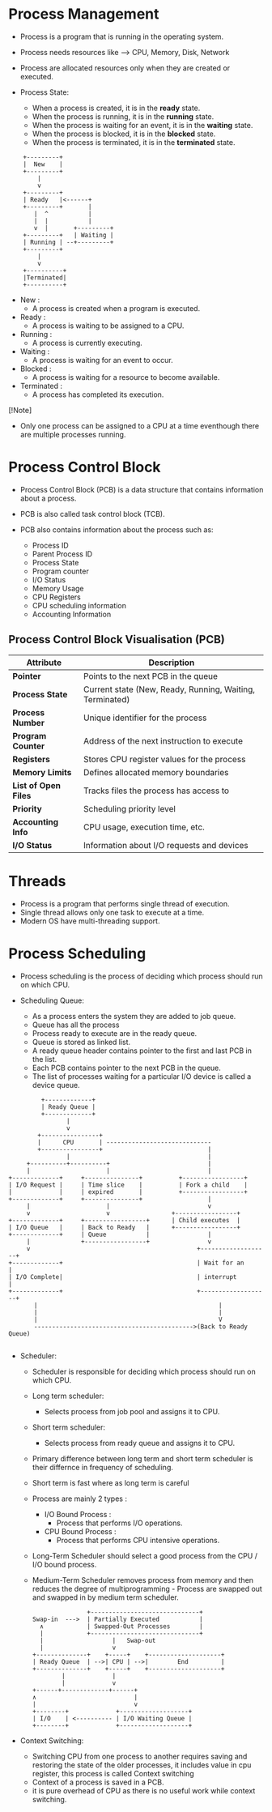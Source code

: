 # Process Management

- Process is a program that is running in the operating system.
- Process needs resources like --> CPU, Memory, Disk, Network
- Process are allocated resources only when they are created or executed.

- Process State:

  - When a process is created, it is in the **ready** state.
  - When the process is running, it is in the **running** state.
  - When the process is waiting for an event, it is in the **waiting** state.
  - When the process is blocked, it is in the **blocked** state.
  - When the process is terminated, it is in the **terminated** state.

```
    +---------+
    |  New    |
    +---------+
        |
        v
    +---------+
    | Ready   |<------+
    +---------+       |
       |  ^           |
       |  |           |
       v  |       +---------+
    +---------+   | Waiting |
    | Running | --+---------+
    +---------+
        |
        v
    +----------+
    |Terminated|
    +----------+
```

- New :
  - A process is created when a program is executed.
- Ready :
  - A process is waiting to be assigned to a CPU.
- Running :
  - A process is currently executing.
- Waiting :
  - A process is waiting for an event to occur.
- Blocked :
  - A process is waiting for a resource to become available.
- Terminated :
  - A process has completed its execution.

[!Note]

- Only one process can be assigned to a CPU at a time eventhough there are multiple processes running.

# Process Control Block

- Process Control Block (PCB) is a data structure that contains information about a process.
- PCB is also called task control block (TCB).
- PCB also contains information about the process such as:

  - Process ID
  - Parent Process ID
  - Process State
  - Program counter
  - I/O Status
  - Memory Usage
  - CPU Registers
  - CPU scheduling information
  - Accounting Information

## Process Control Block Visualisation (PCB)

| Attribute              | Description                                              |
| ---------------------- | -------------------------------------------------------- |
| **Pointer**            | Points to the next PCB in the queue                      |
| **Process State**      | Current state (New, Ready, Running, Waiting, Terminated) |
| **Process Number**     | Unique identifier for the process                        |
| **Program Counter**    | Address of the next instruction to execute               |
| **Registers**          | Stores CPU register values for the process               |
| **Memory Limits**      | Defines allocated memory boundaries                      |
| **List of Open Files** | Tracks files the process has access to                   |
| **Priority**           | Scheduling priority level                                |
| **Accounting Info**    | CPU usage, execution time, etc.                          |
| **I/O Status**         | Information about I/O requests and devices               |

# Threads

- Process is a program that performs single thread of execution.
- Single thread allows only one task to execute at a time.
- Modern OS have multi-threading support.

# Process Scheduling

- Process scheduling is the process of deciding which process should run on which CPU.

- Scheduling Queue:
  - As a process enters the system they are added to job queue.
  - Queue has all the process
  - Process ready to execute are in the ready queue.
  - Queue is stored as linked list.
  - A ready queue header contains pointer to the first and last PCB in the list.
  - Each PCB contains pointer to the next PCB in the queue.
  - The list of processes waiting for a particular I/O device is called a device queue.

```
         +-------------+
         | Ready Queue |
         +-------------+
                |
                v
        +----------------+
        |      CPU       | -----------------------------
        +----------------+                             |
                |                                      |
     +----------+----------+                           |
     |                     |                           |
+-------------+     +---------------+          +-----------------+
| I/O Request |     | Time slice    |          | Fork a child    |
|             |     | expired       |          +-----------------+
+-------------+     +---------------+                  |
     |                     |                           v
     v                     v                 +-----------------+
+-------------+     +-----------------+      | Child executes  |
| I/O Queue   |     | Back to Ready   |      +-----------------+
+-------------+     | Queue           |                |
     |              +-----------------+                v
     v                                              +-------------------+
+-------------+                                     | Wait for an       |
| I/O Complete|                                     | interrupt         |
+-------------+                                     +-------------------+
       |                                                  |
       |                                                  |
       |                                                  V
       -------------------------------------------->(Back to Ready Queue)


```

- Scheduler:

  - Scheduler is responsible for deciding which process should run on which CPU.
  - Long term scheduler:
    - Selects process from job pool and assigns it to CPU.
  - Short term scheduler:
    - Selects process from ready queue and assigns it to CPU.
  - Primary difference between long term and short term scheduler is their differnce in frequency of scheduling.
  - Short term is fast where as long term is careful
  - Process are mainly 2 types :
    - I/O Bound Process :
      - Process that performs I/O operations.
    - CPU Bound Process :
      - Process that performs CPU intensive operations.
  - Long-Term Scheduler should select a good process from the CPU / I/O bound process.
  - Medium-Term Scheduler removes process from memory and then reduces the degree of multiprogramming - Process are swapped out and swapped in by medium term scheduler.

                       +------------------------------+
        Swap-in  --->  | Partially Executed           |
          ∧            | Swapped-Out Processes        |
          |            +------------------------------+
          |                   |   Swap-out
          |                   v
        +--------------+    +-----+    +--------------------+
        | Ready Queue  | -->| CPU | -->|        End         |
        +--------------+    +-----+    +--------------------+
                |             |
                |             v
        +------+-------------+------+
        ∧                           |
        |                           v
        +--------+             +-------------------+
        | I/O    | <---------- | I/O Waiting Queue |
        +--------+             +-------------------+

- Context Switching:
  - Switching CPU from one process to another requires saving and restoring the state of the older processes, it includes value in cpu register, this process is called Context switching
  - Context of a process is saved in a PCB.
  - it is pure overhead of CPU as there is no useful work while context switching.
